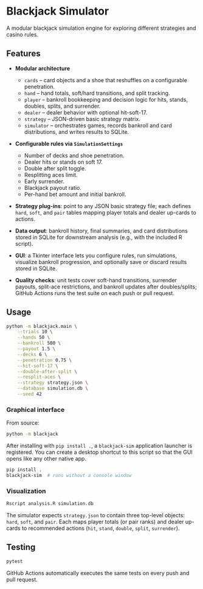 # Blackjack Simulator

A modular blackjack simulation engine for exploring different strategies and casino rules.

## Features

- **Modular architecture**
  - `cards` – card objects and a shoe that reshuffles on a configurable penetration.
  - `hand` – hand totals, soft/hard transitions, and split tracking.
  - `player` – bankroll bookkeeping and decision logic for hits, stands, doubles, splits, and surrender.
  - `dealer` – dealer behavior with optional hit-soft-17.
  - `strategy` – JSON-driven basic strategy matrix.
  - `simulator` – orchestrates games, records bankroll and card distributions, and writes results to SQLite.

- **Configurable rules via `SimulationSettings`**
  - Number of decks and shoe penetration.
  - Dealer hits or stands on soft 17.
  - Double after split toggle.
  - Resplitting aces limit.
  - Early surrender.
  - Blackjack payout ratio.
  - Per-hand bet amount and initial bankroll.

- **Strategy plug-ins**: point to any JSON basic strategy file; each defines `hard`, `soft`, and `pair` tables mapping player totals and dealer up-cards to actions.

- **Data output**: bankroll history, final summaries, and card distributions stored in SQLite for downstream analysis (e.g., with the included R script).

- **GUI**: a Tkinter interface lets you configure rules, run simulations, visualize bankroll progression, and optionally save or discard results stored in SQLite.

- **Quality checks**: unit tests cover soft-hand transitions, surrender payouts, split-ace restrictions, and bankroll updates after doubles/splits; GitHub Actions runs the test suite on each push or pull request.

## Usage

```bash
python -m blackjack.main \
    --trials 10 \
    --hands 50 \
    --bankroll 500 \
    --payout 1.5 \
    --decks 6 \
    --penetration 0.75 \
    --hit-soft-17 \
    --double-after-split \
    --resplit-aces \
    --strategy strategy.json \
    --database simulation.db \
    --seed 42

```

### Graphical interface

From source:

```bash
python -m blackjack
```

After installing with `pip install .`, a `blackjack-sim` application launcher is
registered.  You can create a desktop shortcut to this script so that the GUI
opens like any other native app.

```bash
pip install .
blackjack-sim  # runs without a console window

```

### Visualization

```bash
Rscript analysis.R simulation.db
```

The simulator expects `strategy.json` to contain three top-level objects: `hard`, `soft`, and `pair`. Each maps player totals (or pair ranks) and dealer up-cards to recommended actions (`hit`, `stand`, `double`, `split`, `surrender`).

## Testing

```bash
pytest
```

GitHub Actions automatically executes the same tests on every push and pull request.
